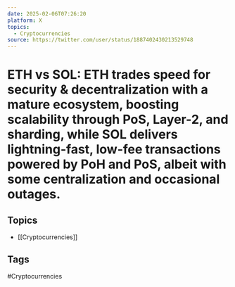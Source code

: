 ```yaml
---
date: 2025-02-06T07:26:20
platform: X
topics:
  - Cryptocurrencies
source: https://twitter.com/user/status/1887402430213529748
---
```

# ETH vs SOL: ETH trades speed for security &amp; decentralization with a mature ecosystem, boosting scalability through PoS, Layer-2, and sharding, while SOL delivers lightning-fast, low-fee transactions powered by PoH and PoS, albeit with some centralization and occasional outages.

## Topics
- [[Cryptocurrencies]]

## Tags
#Cryptocurrencies